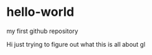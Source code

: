 # hello-world
my first github repository


Hi just trying to figure out what this is all about  gl 
